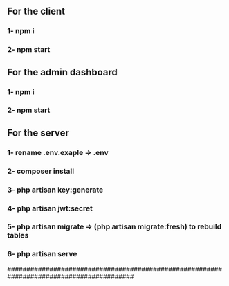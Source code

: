 ## For the client 

### 1- npm i
### 2- npm start

## For the admin dashboard

### 1- npm i
### 2- npm start

## For the server

### 1- rename .env.exaple => .env
### 2- composer install
### 3- php artisan key:generate
### 4- php artisan jwt:secret
### 5- php artisan migrate => (php artisan migrate:fresh) to rebuild tables
### 6- php artisan serve

#########################################################################################

